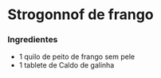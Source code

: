  
 # Strogonnof de frango 
 
### **Ingredientes**

 - 1 quilo de peito de frango sem pele
 - 1 tablete de Caldo de galinha
